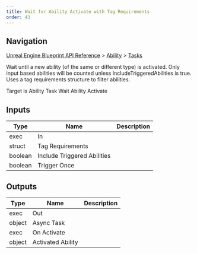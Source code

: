```yaml
---
title: Wait for Ability Activate with Tag Requirements
order: 43
---
```

## Navigation

[Unreal Engine Blueprint API Reference](https://dev.epicgames.com/documentation/en-us/unreal-engine/BlueprintAPI) > [Ability](https://dev.epicgames.com/documentation/en-us/unreal-engine/BlueprintAPI/Ability) > [Tasks](https://dev.epicgames.com/documentation/en-us/unreal-engine/BlueprintAPI/Ability/Tasks)

Wait until a new ability (of the same or different type) is activated. Only input based abilities will be counted unless IncludeTriggeredAbilities is true. Uses a tag requirements structure to filter abilities.

Target is Ability Task Wait Ability Activate

## Inputs

| Type | Name | Description |
| --- | --- | --- |
| exec | In |  |
| struct | Tag Requirements |  |
| boolean | Include Triggered Abilities |  |
| boolean | Trigger Once |  |

## Outputs

| Type | Name | Description |
| --- | --- | --- |
| exec | Out |  |
| object | Async Task |  |
| exec | On Activate |  |
| object | Activated Ability |  |

